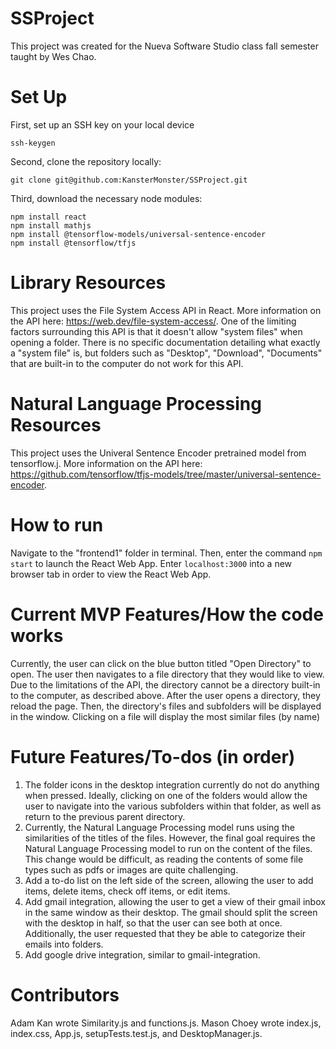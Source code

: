 # SSProject

This project was created for the Nueva Software Studio class fall semester taught by Wes Chao.

# Set Up

First, set up an SSH key on your local device
```
ssh-keygen
```

Second, clone the repository locally:

```
git clone git@github.com:KansterMonster/SSProject.git
```
Third, download the necessary node modules:

```
npm install react
npm install mathjs
npm install @tensorflow-models/universal-sentence-encoder
npm install @tensorflow/tfjs
```

# Library Resources

This project uses the File System Access API in React. More information on the API here: https://web.dev/file-system-access/. 
One of the limiting factors surrounding this API is that it doesn't allow "system files" when opening a folder. There is no specific documentation detailing what exactly a "system file" is, but folders such as "Desktop", "Download", "Documents" that are built-in to the computer do not work for this API.

# Natural Language Processing Resources

This project uses the Univeral Sentence Encoder pretrained model from tensorflow.j. More information on the API here: https://github.com/tensorflow/tfjs-models/tree/master/universal-sentence-encoder.

# How to run 

Navigate to the "frontend1" folder in terminal. Then, enter the command `npm start` to launch the React Web App. Enter `localhost:3000` into a new browser tab in order to view the React Web App.

# Current MVP Features/How the code works

Currently, the user can click on the blue button titled "Open Directory" to open. The user then navigates to a file directory that they would like to view. Due to the limitations of the API, the directory cannot be a directory built-in to the computer, as described above. After the user opens a directory, they reload the page. Then, the directory's files and subfolders will be displayed in the window. Clicking on a file will display the most similar files (by name)

# Future Features/To-dos (in order)

1. The folder icons in the desktop integration currently do not do anything when pressed. Ideally, clicking on one of the folders would allow the user to navigate into the various subfolders within that folder, as well as return to the previous parent directory.
2. Currently, the Natural Language Processing model runs using the similarities of the titles of the files. However, the final goal requires the Natural Language Processing model to run on the content of the files. This change would be difficult, as reading the contents of some file types such as pdfs or images are quite challenging. 
3. Add a to-do list on the left side of the screen, allowing the user to add items, delete items, check off items, or edit items.
4. Add gmail integration, allowing the user to get a view of their gmail inbox in the same window as their desktop. The gmail should split the screen with the desktop in half, so that the user can see both at once. Additionally, the user requested that they be able to categorize their emails into folders.
5. Add google drive integration, similar to gmail-integration. 

# Contributors

Adam Kan wrote Similarity.js and functions.js.
Mason Choey wrote index.js, index.css, App.js, setupTests.test.js, and DesktopManager.js. 
